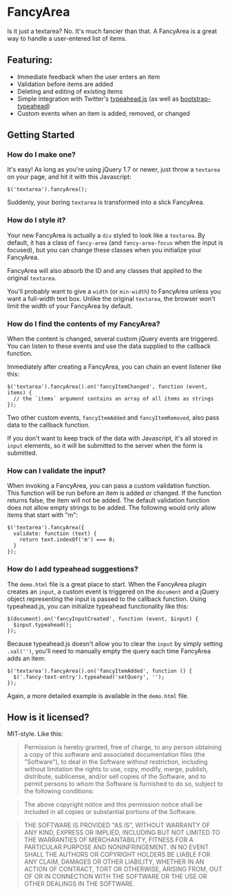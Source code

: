 # FancyArea

Is it just a textarea? No. It's much fancier than that. A FancyArea is a great way to handle a user-entered list of items.

## Featuring:

- Immediate feedback when the user enters an item
- Validation before items are added
- Deleting and editing of existing items
- Simple integration with Twitter's [typeahead.js](http://twitter.github.io/typeahead.js/) (as well as [bootstrap-typeahead](http://twitter.github.io/bootstrap/javascript.html#typeahead))
- Custom events when an item is added, removed, or changed

## Getting Started

### How do I make one?

It's easy! As long as you're using jQuery 1.7 or newer, just throw a `textarea` on your page, and hit it with this Javascript:

```
$('textarea').fancyArea();
```

Suddenly, your boring `textarea` is transformed into a slick FancyArea.

### How do I style it?

Your new FancyArea is actually a `div` styled to look like a `textarea`. By default, it has a class of `fancy-area` (and `fancy-area-focus` when the input is focused), but you can change these classes when you initialize your FancyArea.

FancyArea will also absorb the ID and any classes that applied to the original `textarea`.

You'll probably want to give a `width` (or `min-width`) to FancyArea unless you want a full-width text box. Unlike the original `textarea`, the browser won't limit the width of your FancyArea by default.

### How do I find the contents of my FancyArea?

When the content is changed, several custom jQuery events are triggered. You can listen to these events and use the data supplied to the callback function.

Immediately after creating a FancyArea, you can chain an event listener like this:

```
$('textarea').fancyArea().on('fancyItemChanged', function (event, items) {
  // the `items` argument contains an array of all items as strings
});
```

Two other custom events, `fancyItemAdded` and `fancyItemRemoved`, also pass data to the callback function.

If you don't want to keep track of the data with Javascript, it's all stored in `input` elements, so it will be submitted to the server when the form is submitted.

### How can I validate the input?

When invoking a FancyArea, you can pass a custom validation function. This function will be run before an item is added or changed. If the function returns false, the item will not be added. The default validation function does not allow empty strings to be added. The following would only allow items that start with "m":

```
$('textarea').fancyArea({
  validate: function (text) {
    return text.indexOf('m') === 0;
  }
});
```

### How do I add typeahead suggestions?

The `demo.html` file is a great place to start. When the FancyArea plugin creates an `input`, a custom event is triggered on the `document` and a jQuery object representing the input is passed to the callback function.  Using typeahead.js, you can initialize typeahead functionality like this:

```
$(document).on('fancyInputCreated', function (event, $input) {
  $input.typeahead();
});
```

Because typeahead.js doesn't allow you to clear the `input` by simply setting `.val('')`, you'll need to manually empty the query each time FancyArea adds an item:

```
$('textarea').fancyArea().on('fancyItemAdded', function () {
  $('.fancy-text-entry').typeahead('setQuery', '');
});
```

Again, a more detailed example is available in the `demo.html` file.

## How is it licensed?

MIT-style. Like this:

> Permission is hereby granted, free of charge, to any person obtaining a copy
of this software and associated documentation files (the "Software"), to deal
in the Software without restriction, including without limitation the rights
to use, copy, modify, merge, publish, distribute, sublicense, and/or sell
copies of the Software, and to permit persons to whom the Software is
furnished to do so, subject to the following conditions:

> The above copyright notice and this permission notice shall be included in
all copies or substantial portions of the Software.

> THE SOFTWARE IS PROVIDED "AS IS", WITHOUT WARRANTY OF ANY KIND, EXPRESS OR
IMPLIED, INCLUDING BUT NOT LIMITED TO THE WARRANTIES OF MERCHANTABILITY,
FITNESS FOR A PARTICULAR PURPOSE AND NONINFRINGEMENT. IN NO EVENT SHALL THE
AUTHORS OR COPYRIGHT HOLDERS BE LIABLE FOR ANY CLAIM, DAMAGES OR OTHER
LIABILITY, WHETHER IN AN ACTION OF CONTRACT, TORT OR OTHERWISE, ARISING FROM,
OUT OF OR IN CONNECTION WITH THE SOFTWARE OR THE USE OR OTHER DEALINGS IN
THE SOFTWARE.

